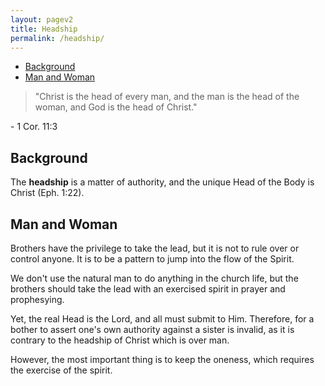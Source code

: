 ```yaml
---
layout: pagev2
title: Headship
permalink: /headship/
---
```

- [Background](#background)
- [Man and Woman](#man-and-woman)

>"Christ is the head of every man, and the man is the head of the woman, and God is the head of Christ."

\- 1 Cor. 11:3

## Background

The **headship** is a matter of authority, and the unique Head of the Body is Christ (Eph. 1:22).

## Man and Woman

Brothers have the privilege to take the lead, but it is not to rule over or control anyone. It is to be a pattern to jump into the flow of the Spirit.

We don't use the natural man to do anything in the church life, but the brothers should take the lead with an exercised spirit in prayer and prophesying. 

Yet, the real Head is the Lord, and all must submit to Him. Therefore, for a bother to assert one's own authority against a sister is invalid, as it is contrary to the headship of Christ which is over man.

However, the most important thing is to keep the oneness, which requires the exercise of the spirit.
